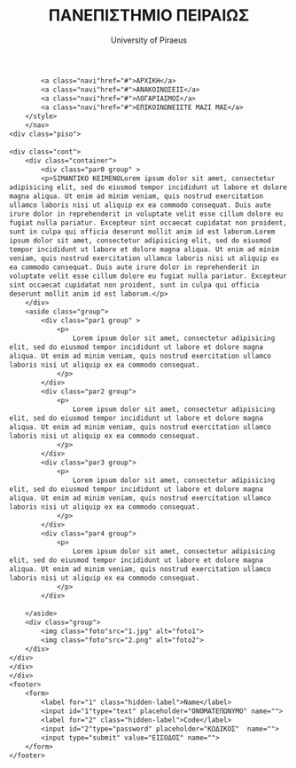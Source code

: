 <!DOCKTYPE html>
<html>
<head>
	<meta charset="utf-8">
	<title>PAPEI</title>
	<meta name="viewport" content="width=device-width, initial-scale=1">
	<link rel="stylesheet" type="text/css" href="papeicss.css">
</head>
<body >
	<header >
		<h1 class="hea">ΠΑΝΕΠΙΣΤΗΜΙΟ ΠΕΙΡΑΙΩΣ</h1>
		<p class="hea">University of Piraeus</p>
	</header>
	<nav class="group">


			<a class="navi"href="#">ΑΡΧΙΚΗ</a>
			<a class="navi"href="#">ΑΝΑΚΟΙΝΩΣΕΙΣ</a>
			<a class="navi"href="#">ΛΟΓΑΡΙΑΣΜΟΣ</a>
			<a class="navi"href="#">ΕΠΙΚΟΙΝΩΝΕΙΣΤΕ ΜΑΖΙ ΜΑΣ</a>	
		</style>
		</nav>	
	<div class="piso">
		
	<div class="cont">
		<div class="container">
			<div class="par0 group" >
			<p>SIMANTIKO KEIMENOLorem ipsum dolor sit amet, consectetur adipisicing elit, sed do eiusmod tempor incididunt ut labore et dolore magna aliqua. Ut enim ad minim veniam, quis nostrud exercitation ullamco laboris nisi ut aliquip ex ea commodo consequat. Duis aute irure dolor in reprehenderit in voluptate velit esse cillum dolore eu fugiat nulla pariatur. Excepteur sint occaecat cupidatat non proident, sunt in culpa qui officia deserunt mollit anim id est laborum.Lorem ipsum dolor sit amet, consectetur adipisicing elit, sed do eiusmod tempor incididunt ut labore et dolore magna aliqua. Ut enim ad minim veniam, quis nostrud exercitation ullamco laboris nisi ut aliquip ex ea commodo consequat. Duis aute irure dolor in reprehenderit in voluptate velit esse cillum dolore eu fugiat nulla pariatur. Excepteur sint occaecat cupidatat non proident, sunt in culpa qui officia deserunt mollit anim id est laborum.</p>
		</div>
		<aside class="group">
			<div class="par1 group" >
				<p>
					Lorem ipsum dolor sit amet, consectetur adipisicing elit, sed do eiusmod tempor incididunt ut labore et dolore magna aliqua. Ut enim ad minim veniam, quis nostrud exercitation ullamco laboris nisi ut aliquip ex ea commodo consequat. 
				</p>
			</div>
			<div class="par2 group">
				<p>
					Lorem ipsum dolor sit amet, consectetur adipisicing elit, sed do eiusmod tempor incididunt ut labore et dolore magna aliqua. Ut enim ad minim veniam, quis nostrud exercitation ullamco laboris nisi ut aliquip ex ea commodo consequat. 
				</p>
			</div>
			<div class="par3 group">
				<p>
					Lorem ipsum dolor sit amet, consectetur adipisicing elit, sed do eiusmod tempor incididunt ut labore et dolore magna aliqua. Ut enim ad minim veniam, quis nostrud exercitation ullamco laboris nisi ut aliquip ex ea commodo consequat. 
				</p>
			</div>
			<div class="par4 group">
				<p>
					Lorem ipsum dolor sit amet, consectetur adipisicing elit, sed do eiusmod tempor incididunt ut labore et dolore magna aliqua. Ut enim ad minim veniam, quis nostrud exercitation ullamco laboris nisi ut aliquip ex ea commodo consequat. 
				</p>
			</div>

		</aside>
		<div class="group">
			<img class="foto"src="1.jpg" alt="foto1">
			<img class="foto"src="2.png" alt="foto2">
		</div>
	</div>
	</div>
	</div>
	<footer>
		<form>
			<label for="1" class="hidden-label">Name</label>
			<input id="1"type="text" placeholder="ΟΝΟΜΑΤΕΠΩΝΥΜΟ" name="">
			<label for="2" class="hidden-label">Code</label>
			<input id="2"type="password" placeholder="ΚΩΔΙΚΟΣ"  name="">
			<input type="submit" value="ΕΙΣΟΔΟΣ" name="">
		</form>
	</footer>


</body>
</html>
